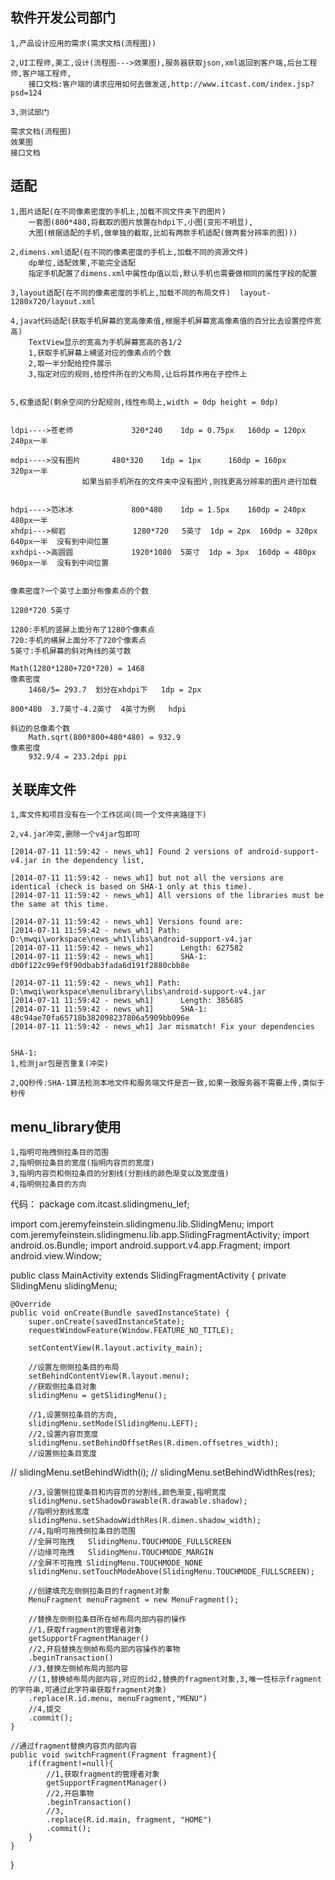 ## 软件开发公司部门 ##

	1,产品设计应用的需求(需求文档(流程图))

	2,UI工程师,美工,设计(流程图--->效果图),服务器获取json,xml返回到客户端,后台工程师,客户端工程师,
		接口文档:客户端的请求应用如何去做发送,http://www.itcast.com/index.jsp?psd=124

	3,测试部门

	需求文档(流程图)
	效果图
	接口文档


## 适配 ##

	1,图片适配(在不同像素密度的手机上,加载不同文件夹下的图片)
		一套图(800*480,将截取的图片放置在hdpi下,小图(变形不明显),
		大图(根据适配的手机,做单独的截取,比如有两款手机适配(做两套分辨率的图)))

	2,dimens.xml适配(在不同的像素密度的手机上,加载不同的资源文件)
		dp单位,适配效果,不能完全适配
		指定手机配置了dimens.xml中属性dp值以后,默认手机也需要做相同的属性字段的配置

	3,layout适配(在不同的像素密度的手机上,加载不同的布局文件)  layout-1280x720/layout.xml
		
	4,java代码适配(获取手机屏幕的宽高像素值,根据手机屏幕宽高像素值的百分比去设置控件宽高)
		TextView显示的宽高为手机屏幕宽高的各1/2
		1,获取手机屏幕上横竖对应的像素点的个数
		2,取一半分配给控件展示
		3,指定对应的规则,给控件所在的父布局,让后将其作用在子控件上
		
	
	5,权重适配(剩余空间的分配规则,线性布局上,width = 0dp height = 0dp)


	ldpi---->苍老师             320*240    1dp = 0.75px   160dp = 120px    240px一半

	mdpi---->没有图片	    480*320    1dp = 1px      160dp = 160px    320px一半
				    如果当前手机所在的文件夹中没有图片,则找更高分辨率的图片进行加载


	hdpi---->范冰冰             800*480    1dp = 1.5px    160dp = 240px    480px一半
	xhdpi--->柳岩               1280*720   5英寸  1dp = 2px  160dp = 320px  640px一半  没有到中间位置
	xxhdpi-->高圆圆             1920*1080  5英寸  1dp = 3px  160dp = 480px  960px一半  没有到中间位置


	像素密度?一个英寸上面分布像素点的个数

	1280*720 5英寸

	1280:手机的竖屏上面分布了1280个像素点
	720:手机的横屏上面分不了720个像素点
	5英寸:手机屏幕的斜对角线的英寸数

	Math(1280*1280+720*720) = 1468
	像素密度
		1468/5= 293.7  划分在xhdpi下   1dp = 2px

	800*480  3.7英寸-4.2英寸  4英寸为例   hdpi
	
	斜边的总像素个数
		Math.sqrt(800*800+480*480) = 932.9
	像素密度
		932.9/4 = 233.2dpi ppi

## 关联库文件 ##

	1,库文件和项目没有在一个工作区间(同一个文件夹路径下)
	
	2,v4.jar冲突,删除一个v4jar包即可

	[2014-07-11 11:59:42 - news_wh1] Found 2 versions of android-support-v4.jar in the dependency list,

	[2014-07-11 11:59:42 - news_wh1] but not all the versions are identical (check is based on SHA-1 only at this time).
	[2014-07-11 11:59:42 - news_wh1] All versions of the libraries must be the same at this time.

	[2014-07-11 11:59:42 - news_wh1] Versions found are:
	[2014-07-11 11:59:42 - news_wh1] Path: D:\mwqi\workspace\news_wh1\libs\android-support-v4.jar
	[2014-07-11 11:59:42 - news_wh1]      Length: 627582
	[2014-07-11 11:59:42 - news_wh1]      SHA-1: db0f122c99ef9f90dbab3fada6d191f2880cbb8e

	[2014-07-11 11:59:42 - news_wh1] Path: D:\mwqi\workspace\menulibrary\libs\android-support-v4.jar
	[2014-07-11 11:59:42 - news_wh1]      Length: 385685
	[2014-07-11 11:59:42 - news_wh1]      SHA-1: 48c94ae70fa65718b382098237806a5909bb096e
	[2014-07-11 11:59:42 - news_wh1] Jar mismatch! Fix your dependencies


	SHA-1:
	1,检测jar包是否重复(冲突)
	
	2,QQ秒传:SHA-1算法检测本地文件和服务端文件是否一致,如果一致服务器不需要上传,类似于秒传

## menu_library使用 ##

	1,指明可拖拽侧拉条目的范围
	2,指明侧拉条目的宽度(指明内容页的宽度)
	3,指明内容页和侧拉条目的分割线(分割线的颜色渐变以及宽度值)
	4,指明侧拉条目的方向

代码：
package com.itcast.slidingmenu_lef;

import com.jeremyfeinstein.slidingmenu.lib.SlidingMenu;
import com.jeremyfeinstein.slidingmenu.lib.app.SlidingFragmentActivity;
import android.os.Bundle;
import android.support.v4.app.Fragment;
import android.view.Window;

public class MainActivity extends SlidingFragmentActivity {
	private SlidingMenu slidingMenu;

	@Override
	public void onCreate(Bundle savedInstanceState) {
		super.onCreate(savedInstanceState);
		requestWindowFeature(Window.FEATURE_NO_TITLE);
		
		setContentView(R.layout.activity_main);
		
		//设置左侧侧拉条目的布局
		setBehindContentView(R.layout.menu);
		//获取侧拉条目对象
		slidingMenu = getSlidingMenu();
		
		//1,设置侧拉条目的方向,
		slidingMenu.setMode(SlidingMenu.LEFT);
		//2,设置内容页宽度
		slidingMenu.setBehindOffsetRes(R.dimen.offsetres_width);
		//设置侧拉条目宽度
//		slidingMenu.setBehindWidth(i);
//		slidingMenu.setBehindWidthRes(res);
		
		//3,设置侧拉提条目和内容页的分割线,颜色渐变,指明宽度
		slidingMenu.setShadowDrawable(R.drawable.shadow);
		//指明分割线宽度
		slidingMenu.setShadowWidthRes(R.dimen.shadow_width);
		//4,指明可拖拽侧拉条目的范围
		//全屏可拖拽   SlidingMenu.TOUCHMODE_FULLSCREEN
		//边缘可拖拽   SlidingMenu.TOUCHMODE_MARGIN
		//全屏不可拖拽 SlidingMenu.TOUCHMODE_NONE
		slidingMenu.setTouchModeAbove(SlidingMenu.TOUCHMODE_FULLSCREEN);
		
		//创建填充左侧侧拉条目的fragment对象
		MenuFragment menuFragment = new MenuFragment();

		//替换左侧侧拉条目所在帧布局内部内容的操作
		//1,获取fragment的管理者对象
		getSupportFragmentManager()
		//2,开启替换左侧帧布局内部内容操作的事物
		.beginTransaction()
		//3,替换左侧帧布局内部内容
		//(1,替换帧布局内部内容,对应的id2,替换的fragment对象,3,唯一性标示fragment的字符串,可通过此字符串获取fragment对象)
		.replace(R.id.menu, menuFragment,"MENU")
		//4,提交
		.commit();
	}
	
	//通过fragment替换内容页内部内容
	public void switchFragment(Fragment fragment){
		if(fragment!=null){
			//1,获取fragment的管理者对象
			getSupportFragmentManager()
			//2,开启事物
			.beginTransaction()
			//3,
			.replace(R.id.main, fragment, "HOME")
			.commit();
		}
	}
}




